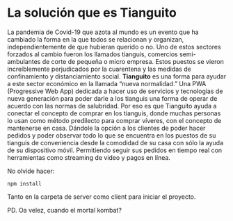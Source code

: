 # La solución que es Tianguito
La pandemia de Covid-19 que azota al mundo es un evento que ha cambiado la forma en la que todos se relacionan y organizan, independientemente de que hubieran querido o no.
Uno de estos sectores forzados al cambio fueron los llamados tianguis, comercios semi-ambulantes de corte de pequeña o micro empresa. Estos puestos se vieron increíblemente perjudicados por la cuarentena y las medidas de confinamiento y distanciamiento social.
**Tianguito** es una forma para ayudar a este sector económico en la llamada “nueva normalidad.” Una PWA (Progressive Web App) dedicada a hacer uso de servicios y tecnologías de nueva generación para poder darle a los tianguis una forma de operar de acuerdo con las normas de salubridad.
Por eso es que Tianguito ayuda a conectar el concepto de comprar en los tianguis, donde muchas personas lo usan como método predilecto para comprar víveres, con el concepto de mantenerse en casa. Dándole la opción a los clientes de poder hacer pedidos y poder observar todo lo que se encuentra en los puestos de su tianguis de conveniencia desde la comodidad de su casa con sólo la ayuda de su dispositivo móvil. Permitiendo seguir sus pedidos en tiempo real con herramientas como streaming de video y pagos en línea.

No olvide hacer:
```
npm install
```
Tanto en la carpeta de server como client para iniciar el proyecto.

PD. Oa velez, cuando el mortal kombat?